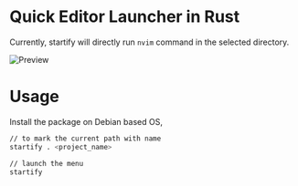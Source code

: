 # Quick Editor Launcher in Rust

Currently, startify will directly run `nvim` command in the selected directory.

![Preview](https://github.com/Riley1101/startify/blob/main/example/example.png)

# Usage

Install the package on Debian based OS,

```bash
// to mark the current path with name
startify . <project_name>
```

```bash
// launch the menu
startify
```

